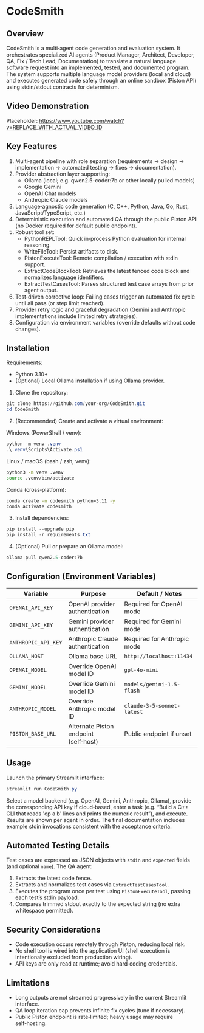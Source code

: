 CodeSmith
============

Overview
--------
CodeSmith is a multi‑agent code generation and evaluation system. It orchestrates specialized AI agents (Product Manager, Architect, Developer, QA, Fix / Tech Lead, Documentation) to translate a natural language software request into an implemented, tested, and documented program. The system supports multiple language model providers (local and cloud) and executes generated code safely through an online sandbox (Piston API) using stdin/stdout contracts for determinism.

Video Demonstration
-------------------
Placeholder: https://www.youtube.com/watch?v=REPLACE_WITH_ACTUAL_VIDEO_ID

Key Features
------------
1. Multi‑agent pipeline with role separation (requirements → design → implementation → automated testing → fixes → documentation).
2. Provider abstraction layer supporting:
   - Ollama (local; e.g. qwen2.5-coder:7b or other locally pulled models)
   - Google Gemini
   - OpenAI Chat models
   - Anthropic Claude models
3. Language‑agnostic code generation (C, C++, Python, Java, Go, Rust, JavaScript/TypeScript, etc.)
4. Deterministic execution and automated QA through the public Piston API (no Docker required for default public endpoint).
5. Robust tool set:
   - PythonREPLTool: Quick in‑process Python evaluation for internal reasoning.
   - WriteFileTool: Persist artifacts to disk.
   - PistonExecuteTool: Remote compilation / execution with stdin support.
   - ExtractCodeBlockTool: Retrieves the latest fenced code block and normalizes language identifiers.
   - ExtractTestCasesTool: Parses structured test case arrays from prior agent output.
6. Test‑driven corrective loop: Failing cases trigger an automated fix cycle until all pass (or step limit reached).
7. Provider retry logic and graceful degradation (Gemini and Anthropic implementations include limited retry strategies).
8. Configuration via environment variables (override defaults without code changes).

Installation
------------
Requirements:
* Python 3.10+
* (Optional) Local Ollama installation if using Ollama provider.

1. Clone the repository:
```powershell
git clone https://github.com/your-org/CodeSmith.git
cd CodeSmith
```
2. (Recommended) Create and activate a virtual environment:

Windows (PowerShell / venv):
```powershell
python -m venv .venv
.\.venv\Scripts\Activate.ps1
```

Linux / macOS (bash / zsh, venv):
```bash
python3 -m venv .venv
source .venv/bin/activate
```

Conda (cross‑platform):
```bash
conda create -n codesmith python=3.11 -y
conda activate codesmith
```
3. Install dependencies:
```powershell
pip install --upgrade pip
pip install -r requirements.txt
```
4. (Optional) Pull or prepare an Ollama model:
```powershell
ollama pull qwen2.5-coder:7b
```

Configuration (Environment Variables)
-------------------------------------
| Variable              | Purpose | Default / Notes |
|-----------------------|---------|-----------------|
| `OPENAI_API_KEY`      | OpenAI provider authentication | Required for OpenAI mode |
| `GEMINI_API_KEY`      | Gemini provider authentication | Required for Gemini mode |
| `ANTHROPIC_API_KEY`   | Anthropic Claude authentication | Required for Anthropic mode |
| `OLLAMA_HOST`         | Ollama base URL | `http://localhost:11434` |
| `OPENAI_MODEL`        | Override OpenAI model ID | `gpt-4o-mini` |
| `GEMINI_MODEL`        | Override Gemini model ID | `models/gemini-1.5-flash` |
| `ANTHROPIC_MODEL`     | Override Anthropic model ID | `claude-3-5-sonnet-latest` |
| `PISTON_BASE_URL`     | Alternate Piston endpoint (self‑host) | Public endpoint if unset |

Usage
-----
Launch the primary Streamlit interface:
```powershell
streamlit run CodeSmith.py
```
Select a model backend (e.g. OpenAI, Gemini, Anthropic, Ollama), provide the corresponding API key if cloud‑based, enter a task (e.g. “Build a C++ CLI that reads 'op a b' lines and prints the numeric result”), and execute. Results are shown per agent in order. The final documentation includes example stdin invocations consistent with the acceptance criteria.

Automated Testing Details
-------------------------
Test cases are expressed as JSON objects with `stdin` and `expected` fields (and optional `name`). The QA agent:
1. Extracts the latest code fence.
2. Extracts and normalizes test cases via `ExtractTestCasesTool`.
3. Executes the program once per test using `PistonExecuteTool`, passing each test’s stdin payload.
4. Compares trimmed stdout exactly to the expected string (no extra whitespace permitted).

Security Considerations
-----------------------
* Code execution occurs remotely through Piston, reducing local risk.
* No shell tool is wired into the application UI (shell execution is intentionally excluded from production wiring).
* API keys are only read at runtime; avoid hard‑coding credentials.

Limitations
-----------
* Long outputs are not streamed progressively in the current Streamlit interface.
* QA loop iteration cap prevents infinite fix cycles (tune if necessary).
* Public Piston endpoint is rate‑limited; heavy usage may require self‑hosting.